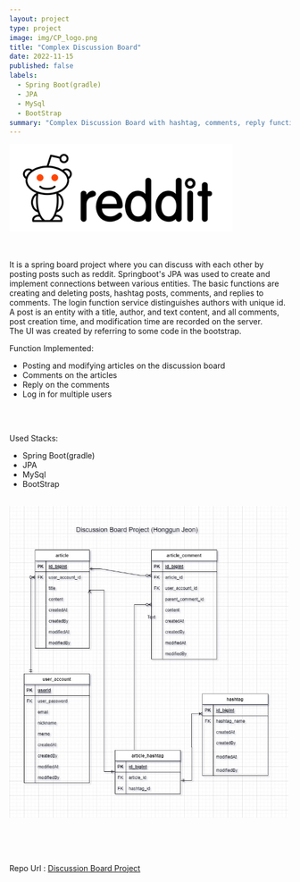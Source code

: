 ```yaml
---
layout: project
type: project
image: img/CP_logo.png
title: "Complex Discussion Board"
date: 2022-11-15
published: false
labels:
  - Spring Boot(gradle)
  - JPA
  - MySql
  - BootStrap
summary: "Complex Discussion Board with hashtag, comments, reply functions"
---
```


<div class="text-center p-4">
  <img width="400px" src="../img/reddit.png" >
</div>
<br><br>

It is a spring board project where you can discuss with each other by posting posts such as reddit.
Springboot's JPA was used to create and implement connections between various entities. The basic functions are creating and deleting posts, hashtag posts, comments, and replies to comments. The login function service distinguishes authors with unique id. A post is an entity with a title, author, and text content, and all comments, post creation time, and modification time are recorded on the server.
<br>
The UI was created by referring to some code in the bootstrap.
<br>

Function Implemented:
 - Posting and modifying articles on the discussion board
 - Comments on the articles
 - Reply on the comments
 - Log in for multiple users

<br><br>


Used Stacks:
  - Spring Boot(gradle)
  - JPA
  - MySql
  - BootStrap
<br>

<div class="text-center p-4">
  <img width="500px" src="../img/complexboard.jpg" >
</div>

<br><br><br>

Repo Url : [Discussion Board Project](https://github.com/gitCarrot/Complex-Forum-Board)
